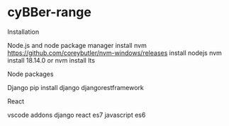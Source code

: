 # cyBBer-range

Installation


Node.js and node package manager
install nvm
https://github.com/coreybutler/nvm-windows/releases
install nodejs
nvm install 18.14.0  or nvm install lts

Node packages


Django
pip install django djangorestframework

React


vscode addons
django
react es7
javascript es6
